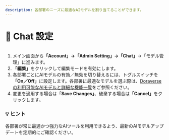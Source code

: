 ```yaml
---
description: 各部署のニーズに最適なAIモデルを割り当てることができます。
---
```


# 🤖 Chat 設定

<figure><img src="https://82687067-files.gitbook.io/~/files/v0/b/gitbook-x-prod.appspot.com/o/spaces%2FbDXFRztwECY7ehfFFQoP%2Fuploads%2Fs8CtYZrn5l33FsXUxSE0%2Fimage.png?alt=media&#x26;token=0e03fd41-7e09-43ab-b1cb-941d53b75e69" alt=""><figcaption></figcaption></figure>

1. メイン画面か&#x3089;**「Account」→「Admin Setting」→「Chat」**→「モデル管理」に進みます。
2. **「編集」**&#x3092;クリックして編集モードを有効にします。
3. 各部署ごとにAIモデルの有効／無効を切り替えるには、トグルスイッチ&#x3092;**「On／Off」**&#x306B;設定します。各部署に最適なモデルを選ぶ際は、[Doraverseの利用可能なAIモデルと詳細な機能一覧](https://doraverse.gitbook.io/docs/feature-list/available-ai-models)をご参照ください。
4. 変更を適用する場合は「**Save Changes」**、破棄する場合&#x306F;**「Cancel」**&#x3092;クリックします。

### 💡 ヒント

各部署が常に最適かつ強力なAIツールを利用できるよう、最新のAIモデルアップデートを定期的にご確認ください。
